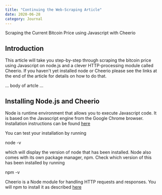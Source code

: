 ```yaml
---
title: "Continuing the Web-Scraping Article"
date: 2020-06-28
category: Journal
---
```


Scraping the Current Bitcoin Price using Javascript with Cheerio

## Introduction
This article will take you step-by-step through scraping the bitcoin price using Javascript on node.js and a clever HTTP-processing module called Cheerio. If you haven't yet installed node or Cheerio please see the links at the end of the article for details on how to do that.

... body of artcle ...

## Installing Node.js and Cheerio

Node is runtime environment that allows you to execute Javascript code. It is based on the Javascript engine from the Google Chrome browser. Installation instructions can be found [here](https://nodejs.org/en/download/)

You can test your installation by running

node -v

which will display the version of node that has been installed. Node also comes with its own package manager, npm. Check which version of this has been installed by running 

npm -v

Cheerio is a Node module for handling HTTP requests and responses. You will npm to install it as described [here](https://www.npmjs.com/package/cheerio)
